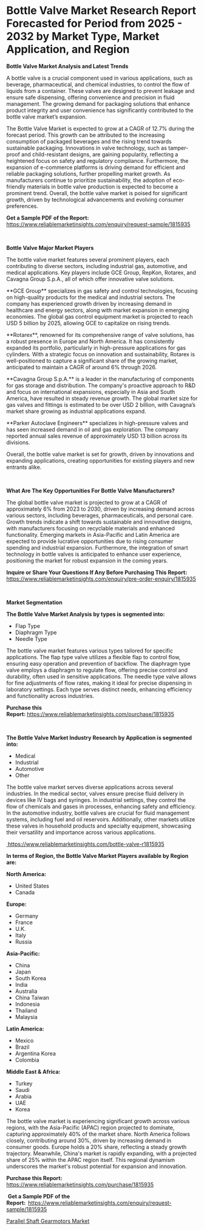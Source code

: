 <p><h1>Bottle Valve Market Research Report Forecasted for Period from 2025 -  2032 by Market Type, Market Application, and Region</h1></p><p><strong>Bottle Valve Market Analysis and Latest Trends</strong></p>
<p><p>A bottle valve is a crucial component used in various applications, such as beverage, pharmaceutical, and chemical industries, to control the flow of liquids from a container. These valves are designed to prevent leakage and ensure safe dispensing, offering convenience and precision in fluid management. The growing demand for packaging solutions that enhance product integrity and user convenience has significantly contributed to the bottle valve market’s expansion.</p><p>The Bottle Valve Market is expected to grow at a CAGR of 12.7% during the forecast period. This growth can be attributed to the increasing consumption of packaged beverages and the rising trend towards sustainable packaging. Innovations in valve technology, such as tamper-proof and child-resistant designs, are gaining popularity, reflecting a heightened focus on safety and regulatory compliance. Furthermore, the expansion of e-commerce platforms is driving demand for efficient and reliable packaging solutions, further propelling market growth. As manufacturers continue to prioritize sustainability, the adoption of eco-friendly materials in bottle valve production is expected to become a prominent trend. Overall, the bottle valve market is poised for significant growth, driven by technological advancements and evolving consumer preferences.</p></p>
<p><strong>Get a Sample PDF of the Report:&nbsp;</strong> <a href="https://www.reliablemarketinsights.com/enquiry/request-sample/1815935?utm_campaign=2449&utm_medium=2&utm_source=Github&utm_content=ia&utm_term=19022025&utm_id=bottle-valve">https://www.reliablemarketinsights.com/enquiry/request-sample/1815935</a></p>
<p>&nbsp;</p>
<p><strong>Bottle Valve Major Market Players</strong></p>
<p><p>The bottle valve market features several prominent players, each contributing to diverse sectors, including industrial gas, automotive, and medical applications. Key players include GCE Group, RepKon, Rotarex, and Cavagna Group S.p.A., all of which offer innovative valve solutions.</p><p>**GCE Group** specializes in gas safety and control technologies, focusing on high-quality products for the medical and industrial sectors. The company has experienced growth driven by increasing demand in healthcare and energy sectors, along with market expansion in emerging economies. The global gas control equipment market is projected to reach USD 5 billion by 2025, allowing GCE to capitalize on rising trends.</p><p>**Rotarex**, renowned for its comprehensive range of valve solutions, has a robust presence in Europe and North America. It has consistently expanded its portfolio, particularly in high-pressure applications for gas cylinders. With a strategic focus on innovation and sustainability, Rotarex is well-positioned to capture a significant share of the growing market, anticipated to maintain a CAGR of around 6% through 2026.</p><p>**Cavagna Group S.p.A.** is a leader in the manufacturing of components for gas storage and distribution. The company's proactive approach to R&D and focus on international expansions, especially in Asia and South America, have resulted in steady revenue growth. The global market size for gas valves and fittings is estimated to be over USD 2 billion, with Cavagna’s market share growing as industrial applications expand.</p><p>**Parker Autoclave Engineers** specializes in high-pressure valves and has seen increased demand in oil and gas exploration. The company reported annual sales revenue of approximately USD 13 billion across its divisions.</p><p>Overall, the bottle valve market is set for growth, driven by innovations and expanding applications, creating opportunities for existing players and new entrants alike.</p></p>
<p>&nbsp;</p>
<p><strong>What Are The Key Opportunities For Bottle Valve Manufacturers?</strong></p>
<p><p>The global bottle valve market is projected to grow at a CAGR of approximately 6% from 2023 to 2030, driven by increasing demand across various sectors, including beverages, pharmaceuticals, and personal care. Growth trends indicate a shift towards sustainable and innovative designs, with manufacturers focusing on recyclable materials and enhanced functionality. Emerging markets in Asia-Pacific and Latin America are expected to provide lucrative opportunities due to rising consumer spending and industrial expansion. Furthermore, the integration of smart technology in bottle valves is anticipated to enhance user experience, positioning the market for robust expansion in the coming years.</p></p>
<p><strong>Inquire or Share Your Questions If Any Before Purchasing This Report:</strong> <a href="https://www.reliablemarketinsights.com/enquiry/pre-order-enquiry/1815935?utm_campaign=2449&utm_medium=2&utm_source=Github&utm_content=ia&utm_term=19022025&utm_id=bottle-valve">https://www.reliablemarketinsights.com/enquiry/pre-order-enquiry/1815935</a></p>
<p>&nbsp;</p>
<p><strong>Market Segmentation</strong></p>
<p><strong>The Bottle Valve Market Analysis by types is segmented into:</strong></p>
<p><ul><li>Flap Type</li><li>Diaphragm Type</li><li>Needle Type</li></ul></p>
<p><p>The bottle valve market features various types tailored for specific applications. The flap type valve utilizes a flexible flap to control flow, ensuring easy operation and prevention of backflow. The diaphragm type valve employs a diaphragm to regulate flow, offering precise control and durability, often used in sensitive applications. The needle type valve allows for fine adjustments of flow rates, making it ideal for precise dispensing in laboratory settings. Each type serves distinct needs, enhancing efficiency and functionality across industries.</p></p>
<p><strong>Purchase this Report:&nbsp;</strong><a href="https://www.reliablemarketinsights.com/purchase/1815935?utm_campaign=2449&utm_medium=2&utm_source=Github&utm_content=ia&utm_term=19022025&utm_id=bottle-valve">https://www.reliablemarketinsights.com/purchase/1815935</a></p>
<p>&nbsp;</p>
<p><strong>The Bottle Valve Market Industry Research by Application is segmented into:</strong></p>
<p><ul><li>Medical</li><li>Industrial</li><li>Automotive</li><li>Other</li></ul></p>
<p><p>The bottle valve market serves diverse applications across several industries. In the medical sector, valves ensure precise fluid delivery in devices like IV bags and syringes. In industrial settings, they control the flow of chemicals and gases in processes, enhancing safety and efficiency. In the automotive industry, bottle valves are crucial for fluid management systems, including fuel and oil reservoirs. Additionally, other markets utilize these valves in household products and specialty equipment, showcasing their versatility and importance across various applications.</p></p>
<p><a href="https://www.reliablemarketinsights.com/bottle-valve-r1815935?utm_campaign=2449&utm_medium=2&utm_source=Github&utm_content=ia&utm_term=19022025&utm_id=bottle-valve">&nbsp;https://www.reliablemarketinsights.com/bottle-valve-r1815935</a></p>
<p><strong>In terms of Region, the Bottle Valve Market Players available by Region are:</strong></p>
<p>
    <p> <strong> North America: </strong>
        <ul>
            <li>United States</li>
            <li>Canada</li>
        </ul>
        </p> 
    <p> <strong> Europe: </strong>
        <ul>
            <li>Germany</li>
            <li>France</li>
            <li>U.K.</li>
            <li>Italy</li>
            <li>Russia</li>
        </ul>
        </p> 
    <p> <strong> Asia-Pacific: </strong>
        <ul>
            <li>China</li>
            <li>Japan</li>
            <li>South Korea</li>
            <li>India</li>
            <li>Australia</li>
            <li>China Taiwan</li>
            <li>Indonesia</li>
            <li>Thailand</li>
            <li>Malaysia</li>
        </ul>
        </p> 
    <p> <strong> Latin America: </strong>
        <ul>
            <li>Mexico</li>
            <li>Brazil</li>
            <li>Argentina Korea</li>
            <li>Colombia</li>
        </ul>
        </p> 
    <p> <strong> Middle East & Africa: </strong>
        <ul>
            <li>Turkey</li>
            <li>Saudi</li>
            <li>Arabia</li>
            <li>UAE</li>
            <li>Korea</li>
        </ul>
    </p>
    </p>
<p><p>The bottle valve market is experiencing significant growth across various regions, with the Asia-Pacific (APAC) region projected to dominate, capturing approximately 40% of the market share. North America follows closely, contributing around 30%, driven by increasing demand in consumer goods. Europe holds a 20% share, reflecting a steady growth trajectory. Meanwhile, China's market is rapidly expanding, with a projected share of 25% within the APAC region itself. This regional dynamism underscores the market's robust potential for expansion and innovation.</p></p>
<p><strong>Purchase this Report: </strong><a href="https://www.reliablemarketinsights.com/purchase/1815935?utm_campaign=2449&utm_medium=2&utm_source=Github&utm_content=ia&utm_term=19022025&utm_id=bottle-valve">https://www.reliablemarketinsights.com/purchase/1815935</a></p>
<p>&nbsp;<strong>Get a Sample PDF of the Report:&nbsp;&nbsp;</strong><a href="https://www.reliablemarketinsights.com/enquiry/request-sample/1815935?utm_campaign=2449&utm_medium=2&utm_source=Github&utm_content=ia&utm_term=19022025&utm_id=bottle-valve">https://www.reliablemarketinsights.com/enquiry/request-sample/1815935</a></p>
<p><strong></strong></p>
<p><p><a href="https://github.com/mezokathleen834/Market-Research-Report-List-1/blob/main/parallel-shaft-gearmotors-market.md?utm_campaign=2449&utm_medium=2&utm_source=Github&utm_content=ia&utm_term=19022025&utm_id=bottle-valve">Parallel Shaft Gearmotors Market</a></p></p>